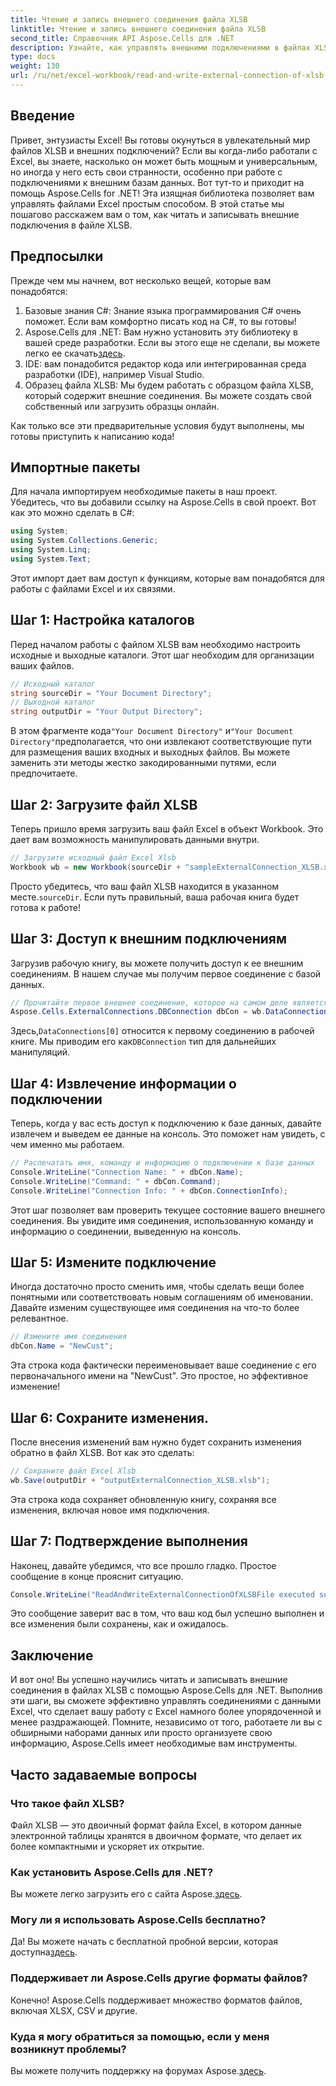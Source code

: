 ```yaml
---
title: Чтение и запись внешнего соединения файла XLSB
linktitle: Чтение и запись внешнего соединения файла XLSB
second_title: Справочник API Aspose.Cells для .NET
description: Узнайте, как управлять внешними подключениями в файлах XLSB с помощью Aspose.Cells для .NET в этом подробном руководстве.
type: docs
weight: 130
url: /ru/net/excel-workbook/read-and-write-external-connection-of-xlsb-file/
---
```

## Введение

Привет, энтузиасты Excel! Вы готовы окунуться в увлекательный мир файлов XLSB и внешних подключений? Если вы когда-либо работали с Excel, вы знаете, насколько он может быть мощным и универсальным, но иногда у него есть свои странности, особенно при работе с подключениями к внешним базам данных. Вот тут-то и приходит на помощь Aspose.Cells for .NET! Эта изящная библиотека позволяет вам управлять файлами Excel простым способом. В этой статье мы пошагово расскажем вам о том, как читать и записывать внешние подключения в файле XLSB.

## Предпосылки

Прежде чем мы начнем, вот несколько вещей, которые вам понадобятся:

1. Базовые знания C#: Знание языка программирования C# очень поможет. Если вам комфортно писать код на C#, то вы готовы!
2.  Aspose.Cells для .NET: Вам нужно установить эту библиотеку в вашей среде разработки. Если вы этого еще не сделали, вы можете легко ее скачать[здесь](https://releases.aspose.com/cells/net/). 
3. IDE: вам понадобится редактор кода или интегрированная среда разработки (IDE), например Visual Studio. 
4. Образец файла XLSB: Мы будем работать с образцом файла XLSB, который содержит внешние соединения. Вы можете создать свой собственный или загрузить образцы онлайн. 

Как только все эти предварительные условия будут выполнены, мы готовы приступить к написанию кода!

## Импортные пакеты

Для начала импортируем необходимые пакеты в наш проект. Убедитесь, что вы добавили ссылку на Aspose.Cells в свой проект. Вот как это можно сделать в C#:

```csharp
using System;
using System.Collections.Generic;
using System.Linq;
using System.Text;
```

Этот импорт дает вам доступ к функциям, которые вам понадобятся для работы с файлами Excel и их связями.

## Шаг 1: Настройка каталогов

Перед началом работы с файлом XLSB вам необходимо настроить исходные и выходные каталоги. Этот шаг необходим для организации ваших файлов.

```csharp
// Исходный каталог
string sourceDir = "Your Document Directory";
// Выходной каталог
string outputDir = "Your Output Directory";
```

 В этом фрагменте кода`"Your Document Directory"` и`"Your Document Directory"`предполагается, что они извлекают соответствующие пути для размещения ваших входных и выходных файлов. Вы можете заменить эти методы жестко закодированными путями, если предпочитаете.

## Шаг 2: Загрузите файл XLSB

Теперь пришло время загрузить ваш файл Excel в объект Workbook. Это дает вам возможность манипулировать данными внутри.

```csharp
// Загрузите исходный файл Excel Xlsb
Workbook wb = new Workbook(sourceDir + "sampleExternalConnection_XLSB.xlsb");
```

 Просто убедитесь, что ваш файл XLSB находится в указанном месте.`sourceDir`. Если путь правильный, ваша рабочая книга будет готова к работе!

## Шаг 3: Доступ к внешним подключениям

Загрузив рабочую книгу, вы можете получить доступ к ее внешним соединениям. В нашем случае мы получим первое соединение с базой данных.

```csharp
// Прочитайте первое внешнее соединение, которое на самом деле является соединением с базой данных.
Aspose.Cells.ExternalConnections.DBConnection dbCon = wb.DataConnections[0] as Aspose.Cells.ExternalConnections.DBConnection;
```

 Здесь,`DataConnections[0]` относится к первому соединению в рабочей книге. Мы приводим его как`DBConnection` тип для дальнейших манипуляций.

## Шаг 4: Извлечение информации о подключении

Теперь, когда у вас есть доступ к подключению к базе данных, давайте извлечем и выведем ее данные на консоль. Это поможет нам увидеть, с чем именно мы работаем.

```csharp
// Распечатать имя, команду и информацию о подключении к базе данных
Console.WriteLine("Connection Name: " + dbCon.Name);
Console.WriteLine("Command: " + dbCon.Command);
Console.WriteLine("Connection Info: " + dbCon.ConnectionInfo);
```

Этот шаг позволяет вам проверить текущее состояние вашего внешнего соединения. Вы увидите имя соединения, использованную команду и информацию о соединении, выведенную на консоль.

## Шаг 5: Измените подключение

Иногда достаточно просто сменить имя, чтобы сделать вещи более понятными или соответствовать новым соглашениям об именовании. Давайте изменим существующее имя соединения на что-то более релевантное.

```csharp
// Измените имя соединения
dbCon.Name = "NewCust";
```

Эта строка кода фактически переименовывает ваше соединение с его первоначального имени на "NewCust". Это простое, но эффективное изменение!

## Шаг 6: Сохраните изменения.

После внесения изменений вам нужно будет сохранить изменения обратно в файл XLSB. Вот как это сделать:

```csharp
// Сохраните файл Excel Xlsb
wb.Save(outputDir + "outputExternalConnection_XLSB.xlsb");
```

Эта строка кода сохраняет обновленную книгу, сохраняя все изменения, включая новое имя подключения.

## Шаг 7: Подтверждение выполнения

Наконец, давайте убедимся, что все прошло гладко. Простое сообщение в конце прояснит ситуацию.

```csharp
Console.WriteLine("ReadAndWriteExternalConnectionOfXLSBFile executed successfully.\r\n");
```

Это сообщение заверит вас в том, что ваш код был успешно выполнен и все изменения были сохранены, как и ожидалось.

## Заключение

И вот оно! Вы успешно научились читать и записывать внешние соединения в файлах XLSB с помощью Aspose.Cells для .NET. Выполнив эти шаги, вы сможете эффективно управлять соединениями с данными Excel, что сделает вашу работу с Excel намного более упорядоченной и менее раздражающей. Помните, независимо от того, работаете ли вы с обширными наборами данных или просто организуете свою информацию, Aspose.Cells имеет необходимые вам инструменты.

## Часто задаваемые вопросы

### Что такое файл XLSB?  
Файл XLSB — это двоичный формат файла Excel, в котором данные электронной таблицы хранятся в двоичном формате, что делает их более компактными и ускоряет их открытие.

### Как установить Aspose.Cells для .NET?  
Вы можете легко загрузить его с сайта Aspose.[здесь](https://releases.aspose.com/cells/net/).

### Могу ли я использовать Aspose.Cells бесплатно?  
 Да! Вы можете начать с бесплатной пробной версии, которая доступна[здесь](https://releases.aspose.com/).

### Поддерживает ли Aspose.Cells другие форматы файлов?  
Конечно! Aspose.Cells поддерживает множество форматов файлов, включая XLSX, CSV и другие.

### Куда я могу обратиться за помощью, если у меня возникнут проблемы?  
 Вы можете получить поддержку на форумах Aspose.[здесь](https://forum.aspose.com/c/cells/9).